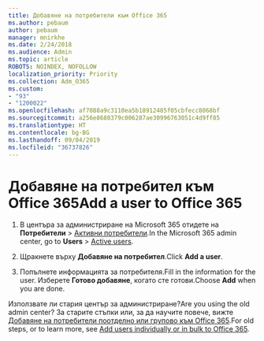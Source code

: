 ```yaml
---
title: Добавяне на потребители към Office 365
ms.author: pebaum
author: pebaum
manager: mnirkhe
ms.date: 2/24/2018
ms.audience: Admin
ms.topic: article
ROBOTS: NOINDEX, NOFOLLOW
localization_priority: Priority
ms.collection: Adm_O365
ms.custom:
- "93"
- "1200022"
ms.openlocfilehash: af7088a9c3110ea5b18912485f05cbfecc8068bf
ms.sourcegitcommit: a256e8680379c006287ae30996763051c4d9ff85
ms.translationtype: HT
ms.contentlocale: bg-BG
ms.lasthandoff: 09/04/2019
ms.locfileid: "36737826"
---
```

# <a name="add-a-user-to-office-365"></a><span data-ttu-id="3be9f-102">Добавяне на потребител към Office 365</span><span class="sxs-lookup"><span data-stu-id="3be9f-102">Add a user to Office 365</span></span>

1. <span data-ttu-id="3be9f-103">В центъра за администриране на Microsoft 365 отидете на **Потребители** >  [Активни потребители](https://admin.microsoft.com/Adminportal/Home?source=applauncher#/users).</span><span class="sxs-lookup"><span data-stu-id="3be9f-103">In the Microsoft 365 admin center, go to **Users** >  [Active users](https://admin.microsoft.com/Adminportal/Home?source=applauncher#/users).</span></span>

2. <span data-ttu-id="3be9f-104">Щракнете върху **Добавяне на потребител**.</span><span class="sxs-lookup"><span data-stu-id="3be9f-104">Click **Add a user**.</span></span>

3. <span data-ttu-id="3be9f-105">Попълнете информацията за потребителя.</span><span class="sxs-lookup"><span data-stu-id="3be9f-105">Fill in the information for the user.</span></span> <span data-ttu-id="3be9f-106">Изберете **Готово добавяне**, когато сте готови.</span><span class="sxs-lookup"><span data-stu-id="3be9f-106">Choose **Add** when you are done.</span></span>

<span data-ttu-id="3be9f-107">Използвате ли стария център за администриране?</span><span class="sxs-lookup"><span data-stu-id="3be9f-107">Are you using the old admin center?</span></span> <span data-ttu-id="3be9f-108">За старите стъпки или, за да научите повече, вижте [ Добавяне на потребители поотделно или групово към Office 365](https://docs.microsoft.com/office365/admin/add-users/add-users).</span><span class="sxs-lookup"><span data-stu-id="3be9f-108">For old steps, or to learn more, see [ Add users individually or in bulk to Office 365](https://docs.microsoft.com/office365/admin/add-users/add-users).</span></span>
  